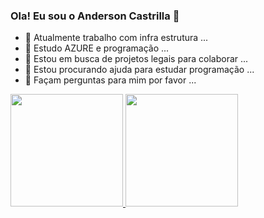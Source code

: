 ### Ola! Eu sou o Anderson Castrilla 👋

- 🔭 Atualmente trabalho com infra estrutura ...
- 🌱 Estudo AZURE e programação ...
- 👯 Estou em busca de projetos legais para colaborar ...
- 🤔 Estou procurando ajuda para estudar programação ...
- 💬 Façam perguntas para mim por favor ...
<div>
  <a href="https://github.com/AndersonC75">
  <img height="180em width="180em" src="https://github-readme-stats.vercel.app/api?username=AndersonC75&show_icons=true&theme=dark&include_all_commits=true&count_private=true"/>
  <img height="180em width="180em" src="https://github-readme-stats.vercel.app/api/top-langs/?username=AndersonC75&layout=compact&langs_count=7&theme=dark"/
</div>
